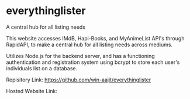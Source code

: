 # everythinglister
A central hub for all listing needs

This website accesses IMdB, Hapi-Books, and MyAnimeList API's through RapidAPI, to make a central hub for all listing needs across mediums.

Utilizes Node.js for the backend server, and has a functioning authentication and registration system using bcrypt to store each user's individuals list on a database.

Repisitory Link: https://github.com/win-aajit/everythinglister

Hosted Website Link: 
